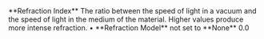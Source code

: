 <tr>
<td>**Refraction Index**</td>
<td>The ratio between the speed of light in a vacuum and the speed of light in the medium of the material. Higher values produce more intense refraction.</td>
<td>&#8226; **Refraction Model** not set to **None**</td>
<td>0.0</td>
</tr>
